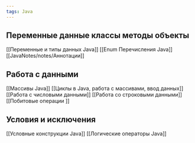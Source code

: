 ```yaml
---
tags: Java 
---
```

## Переменные данные классы методы объекты
[[Переменные и типы данных Java]]
[[Enum Перечисления Java]]
[[JavaNotes/notes/Аннотации]]
## Работа с данными
[[Массивы Java]]
[[Циклы в Java, работа с массивами, ввод данных]]
[[Работа с числовыми данными]]
[[Работа со строковыми данными]]
[[Побитовые операции ]]
## Условия и исключения
[[Условные конструкции Java]]
[[Логические операторы Java]]
